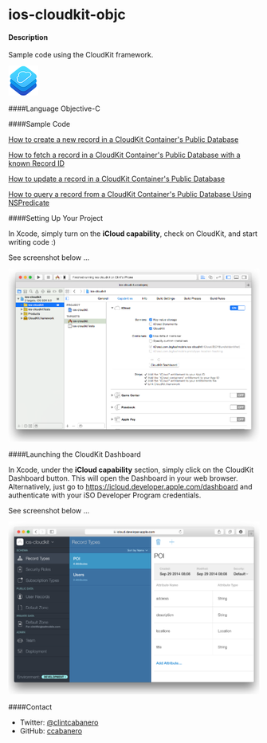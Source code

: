 ios-cloudkit-objc
=================

#### Description
Sample code using the CloudKit framework.

![icon](imgs/cloudkit.png)

####Language
Objective-C

####Sample Code

[How to create a new record in a CloudKit Container's Public Database](https://gist.github.com/ccabanero/a4e3875439df4b97948f) 

[How to fetch a record in a CloudKit Container's Public Database with a known Record ID](https://gist.github.com/ccabanero/f83a8a0e3fd3d546c31f)

[How to update a record in a CloudKit Container's Public Database](https://gist.github.com/ccabanero/8a41a0ef181a12e9eb7c)

[How to query a record from a CloudKit Container's Public Database Using NSPredicate](https://gist.github.com/ccabanero/a78827f0fa13ac498a14)

####Setting Up Your Project

In Xcode, simply turn on the __iCloud capability__, check on CloudKit, and start writing code :)  

See screenshot below ...

![icon](imgs/turnoniCloud.png)

####Launching the CloudKit Dashboard

In Xcode, under the __iCloud capability__ section, simply click on the CloudKit Dashboard button.  This will open the Dashboard in your web browser.  Alternatively, just go to https://icloud.developer.apple.com/dashboard and authenticate with your iSO Developer Program credentials.  

See screenshot below ...

![icon](imgs/cloudkitdashboard.png)

####Contact
* Twitter: [@clintcabanero](http://twitter.com/clintcabanero)
* GitHub: [ccabanero](http:///github.com/ccabanero)